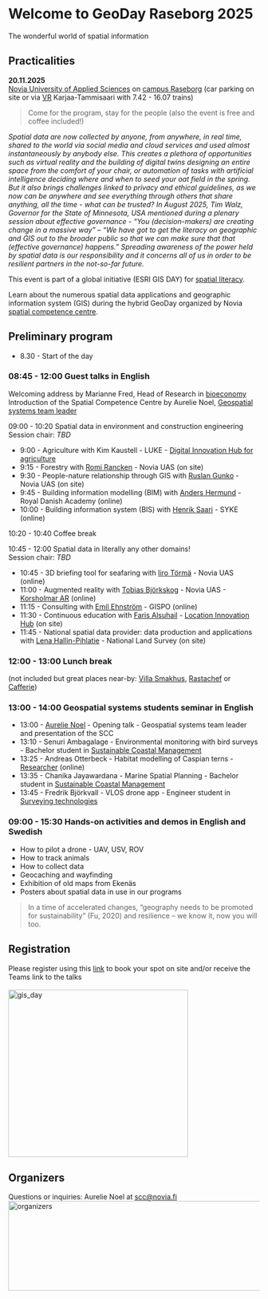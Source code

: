 # Welcome to GeoDay Raseborg 2025
The wonderful world of spatial information <br />

## Practicalities
**20.11.2025**<br />
[Novia University of Applied Sciences](https://www.novia.fi/en) on [campus Raseborg](https://maps.app.goo.gl/dwzLH9y1yt7LfucQ9) (car parking on site or via [VR](https://www.vr.fi/) Karjaa-Tammisaari with 7.42  - 16.07 trains)
> Come for the program, stay for the people (also the event is free and coffee included!)

*Spatial data are now collected by anyone, from anywhere, in real time, shared to the world via social media and cloud services and used almost instantaneously by anybody else. This creates a plethora of opportunities such as virtual reality and the building of digital twins designing an entire space from the comfort of your chair, or automation of tasks with artificial intelligence deciding where and when to seed your oat field in the spring. But it also brings challenges linked to privacy and ethical guidelines, as we now can be anywhere and see everything through others that share anything, all the time - what can be trusted? In August 2025, Tim Walz, Governor for the State of Minnesota, USA mentioned during a plenary session about effective governance - “You (decision-makers) are creating change in a massive way” – “We have got to get the literacy on geographic and GIS out to the broader public so that we can make sure that that (effective governance) happens.” Spreading awareness of the power held by spatial data is our responsibility and it concerns all of us in order to be resilient partners in the not-so-far future.* <br />

This event is part of a global initiative (ESRI GIS DAY) for [spatial literacy](https://www.gisday.com/en-us/overview).

Learn about the numerous spatial data applications and geographic information system (GIS) during the hybrid GeoDay organized by Novia [spatial competence centre](https://www.novia.fi/en/scc/).<br />



## Preliminary program

+ 8.30 - Start of the day<br />

### 08:45 - 12:00 Guest talks in English

Welcoming address by Marianne Fred, Head of Research in [bioeconomy](https://www.novia.fi/en/rdi/research-area/systemic-transformation-to-build-resilience)<br />
Introduction of the Spatial Competence Centre by Aurelie Noel, [Geospatial systems team leader](https://www.novia.fi/en/rdi/research-area/transformative-pathways-in-bioeconomy/research-area-in-bioeconomy/geospatial-systems/) <br />

09:00 - 10:20 Spatial data in environment and construction engineering <br />
Session chair: *TBD*<br />
+ 9:00 - Agriculture with Kim Kaustell - LUKE - [Digital Innovation Hub for agriculture](https://www.luke.fi/en/digital-innovation-hub-for-agriculture)
+ 9:15 - Forestry with [Romi Rancken](https://fi.linkedin.com/in/romi-rancken-187a9318) - Novia UAS (on site)
+ 9:30 - People-nature relationship through GIS with [Ruslan Gunko](https://www.novia.fi/en/rdi/research-area/transformative-pathways-in-bioeconomy/rdi-team/ruslan-gunko/) - Novia UAS (on site)
+ 9:45 - Building information modelling (BIM) with [Anders Hermund](https://royaldanishacademy.com/en/profile/840) - Royal Danish Academy (online)
+ 10:00 - Building information system (BIS) with [Henrik Saari](https://www.syke.fi/en/experts/henrik-saari) - SYKE (online)
  
10:20 - 10:40 Coffee break<br />

10:45 - 12:00 Spatial data in literally any other domains! <br />
Session chair: *TBD*<br />
+ 10:45 - 3D briefing tool for seafaring with [Iiro Törmä](https://www.novia.fi/en/rdi/research-area/sustainable-shipping/our-experts/iiro-torma) - Novia UAS (online)
+ 11:00 - Augmented reality with [Tobias Björkskog](https://novialia.novia.fi/kolumner/vaasa-insider/tobias-bjorkskog-granslos-utbildning-inom-spelutveckling-borderless-game-academy-leder-vage) - Novia UAS - [Korsholmar AR](https://www.kulturosterbotten.fi/korsholmar) (online)
+ 11:15 - Consulting with [Emil Ehnström](https://fi.linkedin.com/in/emilehnstrom) - GISPO (online)
+ 11:30 - Continuous education with [Faris Alsuhail](https://fi.linkedin.com/in/farisalsuhail) - [Location Innovation Hub](https://locationinnovationhub.eu/en/activities/) (on site)
+ 11:45 - National spatial data provider: data production and applications with [Lena Hallin-Pihlatie](https://fi.linkedin.com/in/lenahallinpihlatie) - National Land Survey (on site)

### 12:00 - 13:00 Lunch break <br />
(not included but great places near-by: [Villa Smakhus](https://www.villasmakhus.fi/sv/), [Rastachef](https://www.facebook.com/rastachefvegetariankitchen/) or [Cafferie](https://www.facebook.com/cafferieekenas/?locale=fi_FI))<br />
  
### 13:00 - 14:00 Geospatial systems students seminar in English<br />
+ 13:00 - [Aurelie Noel](https://www.novia.fi/en/rdi/research-area/systemic-transformation-to-build-resilience/rdi-team/aurelie-noel) - Opening talk - Geospatial systems team leader and presentation of the SCC
+ 13:10 - Senuri Ambagalage - Environmental monitoring with bird surveys - Bachelor student in [Sustainable Coastal Management](https://www.novia.fi/en/study/study/bioeconomy/bachelor-of-natural-resources-sustainable-coastal-management/) 
+ 13:25 - Andreas Otterbeck - Habitat modelling of Caspian terns - [Researcher](https://www.novia.fi/en/rdi/our-projects/predatorhanteringens-inverkan-pa-havsfaglar-i-ostersjon) (online)
+ 13:35 - Chanika Jayawardana - Marine Spatial Planning - Bachelor student in [Sustainable Coastal Management](https://www.novia.fi/en/study/study/bioeconomy/bachelor-of-natural-resources-sustainable-coastal-management/) 
+ 13:45 - Fredrik Björkvall - VLOS drone app - Engineer student in [Surveying technologies](https://www.novia.fi/utbildning/utbildningsutbud/teknik-och-sjofart/ingenjor-yh-lantmateriteknik)

### 09:00 - 15:30 Hands-on activities and demos in English and Swedish
+ How to pilot a drone - UAV, USV, ROV
+ How to track animals
+ How to collect data
+ Geocaching and wayfinding
+ Exhibition of old maps from Ekenäs
+ Posters about spatial data in use in our programs

> In a time of accelerated changes, “geography needs to be promoted for sustainability” (Fu, 2020) and resilience – we know it, now you will too.

## Registration
Please register using this [link](https://network.novia.fi/Events/348/Apply) to book your spot on site and/or receive the Teams link to the talks<br /> 
<br />
<img width="360" height="336" alt="gis_day" src="https://github.com/user-attachments/assets/61bd574c-7539-44b5-adbd-e894f369da6f" />

## Organizers
Questions or inquiries: Aurelie Noel at scc@novia.fi
<img width="750" height="180" alt="organizers" src="https://github.com/user-attachments/assets/3a94fef6-4113-4250-a8e8-416068fa0eef" />
